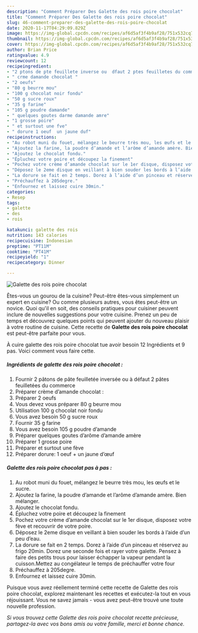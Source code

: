 ```yaml
---
description: "Comment Préparer Des Galette des rois poire chocolat"
title: "Comment Préparer Des Galette des rois poire chocolat"
slug: 46-comment-preparer-des-galette-des-rois-poire-chocolat
date: 2020-11-17T04:29:09.829Z
image: https://img-global.cpcdn.com/recipes/af6d5af3f4b9af28/751x532cq70/galette-des-rois-poire-chocolat-photo-principale-de-la-recette.jpg
thumbnail: https://img-global.cpcdn.com/recipes/af6d5af3f4b9af28/751x532cq70/galette-des-rois-poire-chocolat-photo-principale-de-la-recette.jpg
cover: https://img-global.cpcdn.com/recipes/af6d5af3f4b9af28/751x532cq70/galette-des-rois-poire-chocolat-photo-principale-de-la-recette.jpg
author: Brian Price
ratingvalue: 4.9
reviewcount: 12
recipeingredient:
- "2 ptons de pte feuillete inverse ou  dfaut 2 ptes feuilletes du commerce"
- " crme damande chocolat "
- "2 oeufs"
- "80 g beurre mou"
- "100 g chocolat noir fondu"
- "50 g sucre roux"
- "35 g farine"
- "105 g poudre damande"
- " quelques goutes darme damande amre"
- "1 grosse poire"
- " et surtout une fve"
- " dorure 1 oeuf  un jaune duf"
recipeinstructions:
- "Au robot muni du fouet, mélangez le beurre très mou, les œufs et le sucre."
- "Ajoutez la farine, la poudre d’amande et l’arôme d’amande amère. Bien mélanger."
- "Ajoutez le chocolat fondu."
- "Épluchez votre poire et découpez la finement"
- "Pochez votre crème d’amande chocolat sur le 1er disque, disposez votre fève et recouvrir de votre poire."
- "Déposez le 2eme disque en veillant à bien souder les bords à l’aide d’un peu d’eau."
- "La dorure se fait en 2 temps. Dorez à l’aide d’un pinceau et réservez au frigo 20min. Dorez une seconde fois et rayer votre galette. Pensez à faire des petits trous pour laisser échapper la vapeur pendant la cuisson.Mettez au congélateur le temps de préchauffer votre four"
- "Préchauffez à 205degre."
- "Enfournez et laissez cuire 30min."
categories:
- Resep
tags:
- galette
- des
- rois

katakunci: galette des rois 
nutrition: 143 calories
recipecuisine: Indonesian
preptime: "PT11M"
cooktime: "PT41M"
recipeyield: "1"
recipecategory: Dinner

---
```



![Galette des rois poire chocolat](https://img-global.cpcdn.com/recipes/af6d5af3f4b9af28/751x532cq70/galette-des-rois-poire-chocolat-photo-principale-de-la-recette.jpg)

Êtes-vous un gourou de la cuisine? Peut-être êtes-vous simplement un expert en cuisine? Ou comme plusieurs autres, vous êtes peut-être un novice. Quoi qu'il en soit, des conseils pratiques pour cuisiner peuvent inclure de nouvelles suggestions pour votre cuisine. Prenez un peu de temps et découvrez quelques points qui peuvent ajouter du nouveau plaisir à votre routine de cuisine. Cette recette de <strong> Galette des rois poire chocolat </strong> est peut-être parfaite pour vous.

<!--inarticleads1-->

À cuire galette des rois poire chocolat tue avoir besoin 12 Ingrédients et 9 pas. Voici comment vous faire cette.

##### Ingrédients de galette des rois poire chocolat :

1. Fournir 2 pâtons de pâte feuilletée inversée ou à défaut 2 pâtes feuilletées du commerce
1. Préparer  crème d’amande chocolat :
1. Préparer 2 oeufs
1. Vous devez vous préparer 80 g beurre mou
1. Utilisation 100 g chocolat noir fondu
1. Vous avez besoin 50 g sucre roux
1. Fournir 35 g farine
1. Vous avez besoin 105 g poudre d’amande
1. Préparer  quelques goutes d’arôme d’amande amère
1. Préparer 1 grosse poire
1. Préparer  et surtout une fève
1. Préparer  dorure: 1 oeuf + un jaune d’œuf




<!--inarticleads2-->

##### Galette des rois poire chocolat pas à pas :

1. Au robot muni du fouet, mélangez le beurre très mou, les œufs et le sucre.
1. Ajoutez la farine, la poudre d’amande et l’arôme d’amande amère. Bien mélanger.
1. Ajoutez le chocolat fondu.
1. Épluchez votre poire et découpez la finement
1. Pochez votre crème d’amande chocolat sur le 1er disque, disposez votre fève et recouvrir de votre poire.
1. Déposez le 2eme disque en veillant à bien souder les bords à l’aide d’un peu d’eau.
1. La dorure se fait en 2 temps. Dorez à l’aide d’un pinceau et réservez au frigo 20min. Dorez une seconde fois et rayer votre galette. Pensez à faire des petits trous pour laisser échapper la vapeur pendant la cuisson.Mettez au congélateur le temps de préchauffer votre four
1. Préchauffez à 205degre.
1. Enfournez et laissez cuire 30min.




<!--inarticleads1-->

<p>
Puisque vous avez réellement terminé cette recette de Galette des rois poire chocolat, explorez maintenant les recettes et exécutez-la tout en vous réjouissant. Vous ne savez jamais - vous avez peut-être trouvé une toute nouvelle profession.
</p>

<p>
<i>Si vous trouvez cette Galette des rois poire chocolat recette précieuse, partagez-la avec vos bons amis ou votre famille, merci et bonne chance.</i>
</p>
